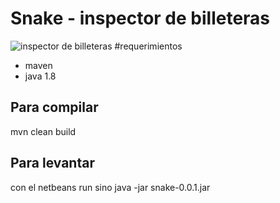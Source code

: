 


# Snake - inspector de billeteras

![inspector de billeteras](https://i.ytimg.com/vi/SBSIotb48Jc/hqdefault.jpg)
#requerimientos
- maven
- java 1.8


## Para compilar 
mvn clean build

## Para levantar
con el netbeans run
sino java -jar snake-0.0.1.jar 


